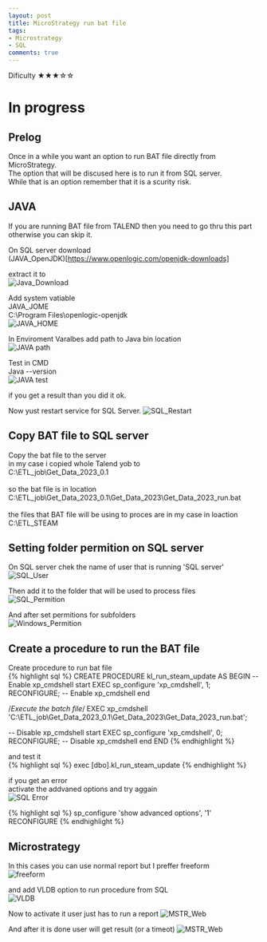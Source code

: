 ```yaml
---
layout: post
title: MicroStrategy run bat file
tags:
- Microstrategy
- SQL
comments: true
---
```

Dificulty ★★★☆☆

# In progress

## Prelog
Once in a while you want an option to run BAT file directly from MicroStrategy. <br />
The option that will be discused here is to run it from SQL server.<br />
While that is an option remember that it is a scurity risk.<br />

## JAVA 
If you are running BAT file from TALEND then you need to go thru this part otherwise you can skip it.<br />

On SQL server download <br />
(JAVA_OpenJDK)[https://www.openlogic.com/openjdk-downloads]

extract it to<br />
![Java_Download](/img/20240726_0020/java.png)<br />

Add system vatiable<br />
JAVA_JOME<br />
C:\Program Files\openlogic-openjdk<br />
![JAVA_HOME](/img/20240726_0020/java_home.png)<br />

In Enviroment Varalbes add path to Java bin location<br />
![JAVA path](/img/20240726_0020/java_path.png)<br />

Test in CMD <br />
Java --version<br />
![JAVA test](/img/20240726_0020/java_test.png)<br />

if you get a result than you did it ok.

Now yust restart service for SQL Server.
![SQL_Restart](/img/20240726_0020/SQL_restart.png)<br />

## Copy BAT file to SQL server

Copy the bat file to the server<br />
in my case i copied whole Talend yob to <br />
C:\ETL_job\Get_Data_2023_0.1<br />
<br />
so the bat file is in location<br />
C:\ETL_job\Get_Data_2023_0.1\Get_Data_2023\Get_Data_2023_run.bat<br />
<br />
the files that BAT file will be using to proces are in my case in loaction <br />
C:\ETL_STEAM<br />

## Setting folder permition on SQL server
On SQL server chek the name of user that is running 'SQL server'<br />
![SQL_User](/img/20240726_0020/SQL_restart.png)<br />

Then add it to the folder that will be used to process files<br />
![SQL_Permition](/img/20240726_0020/SQL_Permition.png)<br />

And after set permitions for subfolders<br />
![Windows_Permition](/img/20240726_0020/Windows_permition.png)<br />


## Create a procedure to run the BAT file

Create procedure to run bat file<br />
{% highlight sql %} 
CREATE PROCEDURE kl_run_steam_update
AS
BEGIN
-- Enable xp_cmdshell start
EXEC sp_configure 'xp_cmdshell', 1;
RECONFIGURE;
-- Enable xp_cmdshell end

/*Execute the batch file*/
EXEC xp_cmdshell 'C:\ETL_job\Get_Data_2023_0.1\Get_Data_2023\Get_Data_2023_run.bat';

-- Disable xp_cmdshell start
EXEC sp_configure 'xp_cmdshell', 0;
RECONFIGURE;
-- Disable xp_cmdshell end
END
{% endhighlight %}
<br />


and test it<br />
{% highlight sql %} 
exec [dbo].kl_run_steam_update
{% endhighlight %}
<br />

if you get an error<br />
activate the addvaned options and try aggain<br />
![SQL Error](/img/20240726_0020/Error.png)<br />

{% highlight sql %} 
sp_configure 'show advanced options', '1'
RECONFIGURE
{% endhighlight %}
<br />


## Microstrategy
In this cases you can use normal report but I preffer freeform<br />
![freeform](/img/20240726_0020/freeform.png)<br />

and add VLDB option to run procedure from SQL<br />
![VLDB](/img/20240726_0020/VLDB.png)<br />

Now to activate it user just has to run a report
![MSTR_Web](/img/20240726_0020/MSTR_Web.png)<br />

And after it is done user will get result (or a timeot) 
![MSTR_Web](/img/20240726_0020/Mstr_web_bat.png)<br />

